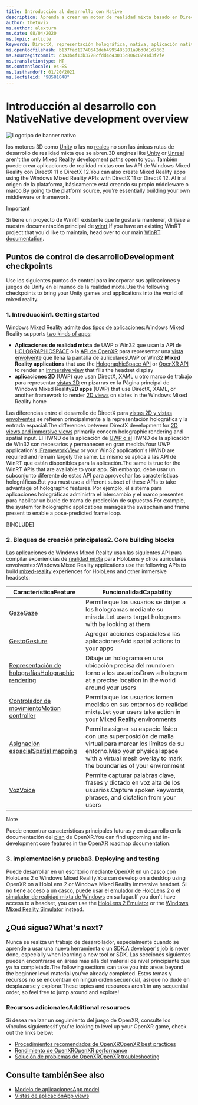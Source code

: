 ```yaml
---
title: Introducción al desarrollo con Native
description: Aprenda a crear un motor de realidad mixta basado en DirectX mediante las API de realidad mixta de Windows directamente.
author: thetuvix
ms.author: alexturn
ms.date: 08/04/2020
ms.topic: article
keywords: DirectX, representación holográfica, nativa, aplicación nativa, WinRT, aplicación de WinRT, API de plataforma, motor personalizado, middleware, auriculares de realidad mixta, auriculares de realidad mixta de Windows, auriculares de realidad virtual
ms.openlocfilehash: b137fad12740542deb4995485201a9bd0d1d7662
ms.sourcegitcommit: d3a3b4f13b3728cfdd4d43035c806c0791d3f2fe
ms.translationtype: MT
ms.contentlocale: es-ES
ms.lasthandoff: 01/20/2021
ms.locfileid: "98581048"
---
```

# <a name="native-development-overview"></a><span data-ttu-id="d9529-104">Introducción al desarrollo con Native</span><span class="sxs-lookup"><span data-stu-id="d9529-104">Native development overview</span></span>

![Logotipo de banner nativo](../images/native_logo_banner.png)

<span data-ttu-id="d9529-106">los motores 3D como [Unity](../unity/unity-development-overview.md) o las no [reales](../unreal/unreal-development-overview.md) no son las únicas rutas de desarrollo de realidad mixta que se abren.</span><span class="sxs-lookup"><span data-stu-id="d9529-106">3D engines like [Unity](../unity/unity-development-overview.md) or [Unreal](../unreal/unreal-development-overview.md) aren't the only Mixed Reality development paths open to you.</span></span> <span data-ttu-id="d9529-107">También puede crear aplicaciones de realidad mixtas con las API de Windows Mixed Reality con DirectX 11 o DirectX 12.</span><span class="sxs-lookup"><span data-stu-id="d9529-107">You can also create Mixed Reality apps using the Windows Mixed Reality APIs with DirectX 11 or DirectX 12.</span></span> <span data-ttu-id="d9529-108">Al ir al origen de la plataforma, básicamente está creando su propio middleware o marco.</span><span class="sxs-lookup"><span data-stu-id="d9529-108">By going to the platform source, you're essentially building your own middleware or framework.</span></span> 

> [!IMPORTANT]
> <span data-ttu-id="d9529-109">Si tiene un proyecto de WinRT existente que le gustaría mantener, diríjase a nuestra documentación principal de [winrt](creating-a-holographic-directx-project.md).</span><span class="sxs-lookup"><span data-stu-id="d9529-109">If you have an existing WinRT project that you'd like to maintain, head over to our main [WinRT documentation](creating-a-holographic-directx-project.md).</span></span> 

## <a name="development-checkpoints"></a><span data-ttu-id="d9529-110">Puntos de control de desarrollo</span><span class="sxs-lookup"><span data-stu-id="d9529-110">Development checkpoints</span></span>

<span data-ttu-id="d9529-111">Use los siguientes puntos de control para incorporar sus aplicaciones y juegos de Unity en el mundo de la realidad mixta.</span><span class="sxs-lookup"><span data-stu-id="d9529-111">Use the following checkpoints to bring your Unity games and applications into the world of mixed reality.</span></span>

### <a name="1-getting-started"></a><span data-ttu-id="d9529-112">1. Introducción</span><span class="sxs-lookup"><span data-stu-id="d9529-112">1. Getting started</span></span>

<span data-ttu-id="d9529-113">Windows Mixed Reality admite [dos tipos de aplicaciones](../../design/app-views.md):</span><span class="sxs-lookup"><span data-stu-id="d9529-113">Windows Mixed Reality supports [two kinds of apps](../../design/app-views.md):</span></span>
* <span data-ttu-id="d9529-114">**Aplicaciones de realidad mixta** de UWP o Win32 que usan la API de [HOLOGRAPHICSPACE](getting-a-holographicspace.md) o la [API de OpenXR](openxr.md) para representar una [vista envolvente](../../design/app-views.md) que llena la pantalla de auriculares</span><span class="sxs-lookup"><span data-stu-id="d9529-114">UWP or Win32 **Mixed Reality applications** that use the [HolographicSpace API](getting-a-holographicspace.md) or [OpenXR API](openxr.md) to render an [immersive view](../../design/app-views.md) that fills the headset display</span></span>
* <span data-ttu-id="d9529-115">**aplicaciones 2D** (UWP) que usan DirectX, XAML u otro marco de trabajo para representar [vistas 2D](../../design/app-views.md#2d-views) en pizarras en la Página principal de Windows Mixed Reality</span><span class="sxs-lookup"><span data-stu-id="d9529-115">**2D apps** (UWP) that use DirectX, XAML, or another framework to render [2D views](../../design/app-views.md#2d-views) on slates in the Windows Mixed Reality home</span></span>

<span data-ttu-id="d9529-116">Las diferencias entre el desarrollo de DirectX para [vistas 2D y vistas envolventes](../../design/app-views.md) se refieren principalmente a la representación holográfica y la entrada espacial.</span><span class="sxs-lookup"><span data-stu-id="d9529-116">The differences between DirectX development for [2D views and immersive views](../../design/app-views.md) primarily concern holographic rendering and spatial input.</span></span> <span data-ttu-id="d9529-117">El HWND de la aplicación de [UWP o el](/uwp/api/Windows.ApplicationModel.Core.IFrameworkView) HWND de la aplicación de Win32 son necesarios y permanecen en gran medida.</span><span class="sxs-lookup"><span data-stu-id="d9529-117">Your UWP application's [IFrameworkView](/uwp/api/Windows.ApplicationModel.Core.IFrameworkView) or your Win32 application's HWND are required and remain largely the same.</span></span> <span data-ttu-id="d9529-118">Lo mismo se aplica a las API de WinRT que están disponibles para la aplicación.</span><span class="sxs-lookup"><span data-stu-id="d9529-118">The same is true for the WinRT APIs that are available to your app.</span></span> <span data-ttu-id="d9529-119">Sin embargo, debe usar un subconjunto diferente de estas API para aprovechar las características holográficas.</span><span class="sxs-lookup"><span data-stu-id="d9529-119">But you must use a different subset of these APIs to take advantage of holographic features.</span></span> <span data-ttu-id="d9529-120">Por ejemplo, el sistema para aplicaciones holográficas administra el intercambio y el marco presentes para habilitar un bucle de trama de predicción de supuestos.</span><span class="sxs-lookup"><span data-stu-id="d9529-120">For example, the system for holographic applications manages the swapchain and frame present to enable a pose-predicted frame loop.</span></span>

[!INCLUDE[](../includes/native-getting-started.md)]

### <a name="2-core-building-blocks"></a><span data-ttu-id="d9529-121">2. Bloques de creación principales</span><span class="sxs-lookup"><span data-stu-id="d9529-121">2. Core building blocks</span></span>

<span data-ttu-id="d9529-122">Las aplicaciones de Windows Mixed Reality usan las siguientes API para compilar experiencias de [realidad mixta](../../discover/mixed-reality.md) para HoloLens y otros auriculares envolventes:</span><span class="sxs-lookup"><span data-stu-id="d9529-122">Windows Mixed Reality applications use the following APIs to build [mixed-reality](../../discover/mixed-reality.md) experiences for HoloLens and other immersive headsets:</span></span>

|  <span data-ttu-id="d9529-123">Característica</span><span class="sxs-lookup"><span data-stu-id="d9529-123">Feature</span></span>  |  <span data-ttu-id="d9529-124">Funcionalidad</span><span class="sxs-lookup"><span data-stu-id="d9529-124">Capability</span></span>  |
| --- | --- |
| [<span data-ttu-id="d9529-125">Gaze</span><span class="sxs-lookup"><span data-stu-id="d9529-125">Gaze</span></span>](../../design/gaze-and-commit.md) | <span data-ttu-id="d9529-126">Permite que los usuarios se dirijan a los hologramas mediante su mirada.</span><span class="sxs-lookup"><span data-stu-id="d9529-126">Let users target holograms with by looking at them</span></span> |
| [<span data-ttu-id="d9529-127">Gesto</span><span class="sxs-lookup"><span data-stu-id="d9529-127">Gesture</span></span>](../../design/gaze-and-commit.md#composite-gestures) | <span data-ttu-id="d9529-128">Agregar acciones espaciales a las aplicaciones</span><span class="sxs-lookup"><span data-stu-id="d9529-128">Add spatial actions to your apps</span></span> |
| [<span data-ttu-id="d9529-129">Representación de holografías</span><span class="sxs-lookup"><span data-stu-id="d9529-129">Holographic rendering</span></span>](../platform-capabilities-and-apis/rendering.md) | <span data-ttu-id="d9529-130">Dibuje un holograma en una ubicación precisa del mundo en torno a los usuarios</span><span class="sxs-lookup"><span data-stu-id="d9529-130">Draw a hologram at a precise location in the world around your users</span></span> |
| [<span data-ttu-id="d9529-131">Controlador de movimiento</span><span class="sxs-lookup"><span data-stu-id="d9529-131">Motion controller</span></span>](../../design/motion-controllers.md) | <span data-ttu-id="d9529-132">Permita que los usuarios tomen medidas en sus entornos de realidad mixta.</span><span class="sxs-lookup"><span data-stu-id="d9529-132">Let your users take action in your Mixed Reality environments</span></span> |
| [<span data-ttu-id="d9529-133">Asignación espacial</span><span class="sxs-lookup"><span data-stu-id="d9529-133">Spatial mapping</span></span>](../../design/spatial-mapping.md) | <span data-ttu-id="d9529-134">Permite asignar su espacio físico con una superposición de malla virtual para marcar los límites de su entorno.</span><span class="sxs-lookup"><span data-stu-id="d9529-134">Map your physical space with a virtual mesh overlay to mark the boundaries of your environment</span></span> |
| [<span data-ttu-id="d9529-135">Voz</span><span class="sxs-lookup"><span data-stu-id="d9529-135">Voice</span></span>](../../design/voice-input.md) | <span data-ttu-id="d9529-136">Permite capturar palabras clave, frases y dictado en voz alta de los usuarios.</span><span class="sxs-lookup"><span data-stu-id="d9529-136">Capture spoken keywords, phrases, and dictation from your users</span></span> |
 
> [!NOTE]
> <span data-ttu-id="d9529-137">Puede encontrar características principales futuras y en desarrollo en la documentación del [plan](openxr.md#roadmap) de OpenXR.</span><span class="sxs-lookup"><span data-stu-id="d9529-137">You can find upcoming and in-development core features in the OpenXR [roadmap](openxr.md#roadmap) documentation.</span></span>

### <a name="3-deploying-and-testing"></a><span data-ttu-id="d9529-138">3. implementación y prueba</span><span class="sxs-lookup"><span data-stu-id="d9529-138">3. Deploying and testing</span></span>

<span data-ttu-id="d9529-139">Puede desarrollar en un escritorio mediante OpenXR en un casco con HoloLens 2 o Windows Mixed Reality.</span><span class="sxs-lookup"><span data-stu-id="d9529-139">You can develop on a desktop using OpenXR on a HoloLens 2 or Windows Mixed Reality immersive headset.</span></span>  <span data-ttu-id="d9529-140">Si no tiene acceso a un casco, puede usar el [emulador de HoloLens 2](../platform-capabilities-and-apis/using-the-hololens-emulator.md) o el [simulador de realidad mixta de Windows](../platform-capabilities-and-apis/using-the-windows-mixed-reality-simulator.md) en su lugar.</span><span class="sxs-lookup"><span data-stu-id="d9529-140">If you don't have access to a headset, you can use the [HoloLens 2 Emulator](../platform-capabilities-and-apis/using-the-hololens-emulator.md) or the [Windows Mixed Reality Simulator](../platform-capabilities-and-apis/using-the-windows-mixed-reality-simulator.md) instead.</span></span>

## <a name="whats-next"></a><span data-ttu-id="d9529-141">¿Qué sigue?</span><span class="sxs-lookup"><span data-stu-id="d9529-141">What's next?</span></span>

<span data-ttu-id="d9529-142">Nunca se realiza un trabajo de desarrollador, especialmente cuando se aprende a usar una nueva herramienta o un SDK.</span><span class="sxs-lookup"><span data-stu-id="d9529-142">A developer's job is never done, especially when learning a new tool or SDK.</span></span> <span data-ttu-id="d9529-143">Las secciones siguientes pueden encontrarse en áreas más allá del material de nivel principiante que ya ha completado.</span><span class="sxs-lookup"><span data-stu-id="d9529-143">The following sections can take you into areas beyond the beginner level material you've already completed.</span></span> <span data-ttu-id="d9529-144">Estos temas y recursos no se encuentran en ningún orden secuencial, así que no dude en desplazarse y explorar.</span><span class="sxs-lookup"><span data-stu-id="d9529-144">These topics and resources aren't in any sequential order, so feel free to jump around and explore!</span></span>

### <a name="additional-resources"></a><span data-ttu-id="d9529-145">Recursos adicionales</span><span class="sxs-lookup"><span data-stu-id="d9529-145">Additional resources</span></span>

<span data-ttu-id="d9529-146">Si desea realizar un seguimiento del juego de OpenXR, consulte los vínculos siguientes:</span><span class="sxs-lookup"><span data-stu-id="d9529-146">If you're looking to level up your OpenXR game, check out the links below:</span></span>

* [<span data-ttu-id="d9529-147">Procedimientos recomendados de OpenXR</span><span class="sxs-lookup"><span data-stu-id="d9529-147">OpenXR best practices</span></span>](openxr-best-practices.md)
* [<span data-ttu-id="d9529-148">Rendimiento de OpenXR</span><span class="sxs-lookup"><span data-stu-id="d9529-148">OpenXR performance</span></span>](openxr-performance.md)
* [<span data-ttu-id="d9529-149">Solución de problemas de OpenXR</span><span class="sxs-lookup"><span data-stu-id="d9529-149">OpenXR troubleshooting</span></span>](openxr-troubleshooting.md)

## <a name="see-also"></a><span data-ttu-id="d9529-150">Consulte también</span><span class="sxs-lookup"><span data-stu-id="d9529-150">See also</span></span>
* [<span data-ttu-id="d9529-151">Modelo de aplicaciones</span><span class="sxs-lookup"><span data-stu-id="d9529-151">App model</span></span>](../../design/app-model.md)
* [<span data-ttu-id="d9529-152">Vistas de aplicación</span><span class="sxs-lookup"><span data-stu-id="d9529-152">App views</span></span>](../../design/app-views.md)